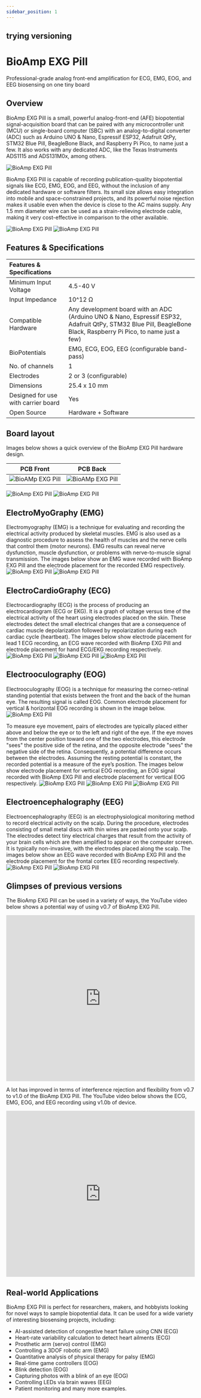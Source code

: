 ```yaml
---
sidebar_position: 1
---
```


## trying versioning

# BioAmp EXG Pill
Professional-grade analog front-end amplification for ECG, EMG, EOG, and EEG biosensing on one tiny board

## Overview
BioAmp EXG Pill is a small, powerful analog-front-end (AFE) biopotential signal-acquisition board that can be paired with any microcontroller unit (MCU) or single-board computer (SBC) with an analog-to-digital converter (ADC) such as Arduino UNO & Nano, Espressif ESP32, Adafruit QtPy, STM32 Blue Pill, BeagleBone Black, and Raspberry Pi Pico, to name just a few. It also works with any dedicated ADC, like the Texas Instruments ADS1115 and ADS131M0x, among others.

![BioAmp EXG Pill](img/BioAmp%20EXG%20Pill/BioAmp_EXG_Pill.jpg)

BioAmp EXG Pill is capable of recording publication-quality biopotential signals like ECG, EMG, EOG, and EEG, without the inclusion of any dedicated hardware or software filters. Its small size allows easy integration into mobile and space-constrained projects, and its powerful noise rejection makes it usable even when the device is close to the AC mains supply. Any 1.5 mm diameter wire can be used as a strain-relieving electrode cable, making it very cost-effective in comparison to the other available.

![BioAmp EXG Pill](img/BioAmp%20EXG%20Pill/Basic-Circuit.jpg)
![BioAmp EXG Pill](img/BioAmp%20EXG%20Pill/EXG_Recording.jpg)

## Features & Specifications

| Features & Specifications ||
| :------- | :-------- |
|Minimum Input Voltage|4.5-40 V|
|Input Impedance|10^12 Ω|
|Compatible Hardware|Any development board with an ADC (Arduino UNO & Nano, Espressif ESP32, Adafruit QtPy, STM32 Blue Pill, BeagleBone Black, Raspberry Pi Pico, to name just a few)|
|BioPotentials|EMG, ECG, EOG, EEG (configurable band-pass)|
|No. of channels|1|
|Electrodes|2 or 3 (configurable)|
|Dimensions|25.4 x 10 mm|
|Designed for use with carrier board|Yes|
|Open Source|Hardware + Software|


## Board layout

Images below shows a quick overview of the BioAmp EXG Pill hardware design.

| PCB Front | PCB Back |
|:-------:|:-------:|
|![BioAMp EXG Pill](img/BioAmp%20EXG%20Pill/PCB_Front.png)|![BioAMp EXG Pill](img/BioAmp%20EXG%20Pill/PCB_Back.png)|
![BioAmp EXG Pill](img/BioAmp%20EXG%20Pill/Front_Specifications.jpg)
![BioAmp EXG Pill](img/BioAmp%20EXG%20Pill/Back_Specifications.jpg)


## ElectroMyoGraphy (EMG)

Electromyography (EMG) is a technique for evaluating and recording the electrical activity produced by skeletal muscles. EMG is also used as a diagnostic procedure to assess the health of muscles and the nerve cells that control them (motor neurons). EMG results can reveal nerve dysfunction, muscle dysfunction, or problems with nerve-to-muscle signal transmission. The images below show an EMG wave recorded with BioAmp EXG Pill and the electrode placement for the recorded EMG respectively.
![BioAmp EXG Pill](img/BioAmp%20EXG%20Pill/EMGEnvelop.jpg)
![BioAmp EXG Pill](img/BioAmp%20EXG%20Pill/EMG.jpg)


## ElectroCardioGraphy (ECG)
Electrocardiography (ECG) is the process of producing an electrocardiogram (ECG or EKG). It is a graph of voltage versus time of the electrical activity of the heart using electrodes placed on the skin. These electrodes detect the small electrical changes that are a consequence of cardiac muscle depolarization followed by repolarization during each cardiac cycle (heartbeat). The images below show electrode placement for lead 1 ECG recording, an ECG wave recorded with BioAmp EXG Pill and electrode placement for hand ECG/EKG recording respectively.
![BioAmp EXG Pill](img/BioAmp%20EXG%20Pill/ECG.jpg)
![BioAmp EXG Pill](img/BioAmp%20EXG%20Pill/bioamp-Exg-Pill-ECG.jpg)
![BioAmp EXG Pill](img/BioAmp%20EXG%20Pill/EKG.jpg)


## Electrooculography (EOG)
Electrooculography (EOG) is a technique for measuring the corneo-retinal standing potential that exists between the front and the back of the human eye. The resulting signal is called EOG. Common electrode placement for vertical & horizontal EOG recording is shown in the image below.
![BioAmp EXG Pill](img/BioAmp%20EXG%20Pill/bioamp-exg-pill-eog-electrode-placement.jpg)

To measure eye movement, pairs of electrodes are typically placed either above and below the eye or to the left and right of the eye. If the eye moves from the center position toward one of the two electrodes, this electrode "sees" the positive side of the retina, and the opposite electrode "sees" the negative side of the retina. Consequently, a potential difference occurs between the electrodes. Assuming the resting potential is constant, the recorded potential is a measure of the eye’s position. The images below show electrode placement for vertical EOG recording, an EOG signal recorded with BioAmp EXG Pill and electrode placement for vertical EOG respectively.
![BioAmp EXG Pill](img/BioAmp%20EXG%20Pill/EOG-Horizontal.jpg)
![BioAmp EXG Pill](img/BioAmp%20EXG%20Pill/bioamp-exg-pill-eog.jpg)
![BioAmp EXG Pill](img/BioAmp%20EXG%20Pill/EOG-Vertical.jpg)

## Electroencephalography (EEG)
Electroencephalography (EEG) is an electrophysiological monitoring method to record electrical activity on the scalp. During the procedure, electrodes consisting of small metal discs with thin wires are pasted onto your scalp. The electrodes detect tiny electrical charges that result from the activity of your brain cells which are then amplified to appear on the computer screen. It is typically non-invasive, with the electrodes placed along the scalp. The images below show an EEG wave recorded with BioAmp EXG Pill and the electrode placement for the frontal cortex EEG recording respectively.
![BioAmp EXG Pill](img/BioAmp%20EXG%20Pill/bioamp-exg-pill-eeg.jpg)
![BioAmp EXG Pill](img/BioAmp%20EXG%20Pill/EEG.jpg)


## Glimpses of previous versions

The BioAmp EXG Pill can be used in a variety of ways, the YouTube video below shows a potential way of using v0.7 of BioAmp EXG Pill.
<iframe width="100%" height="444" src="https://www.youtube.com/embed/-G3z9fvQnuw" title="YouTube video player" frameborder="0" allow="accelerometer; autoplay; clipboard-write; encrypted-media; gyroscope; picture-in-picture; web-share" allowfullscreen></iframe> 

A lot has improved in terms of interference rejection and flexibility from v0.7 to v1.0 of the BioAmp EXG Pill. The YouTube video below shows the ECG, EMG, EOG, and EEG recording using v1.0b of device.
<iframe width="100%" height="444" src="https://www.youtube.com/embed/z9-B9bHWuhg" title="YouTube video player" frameborder="0" allow="accelerometer; autoplay; clipboard-write; encrypted-media; gyroscope; picture-in-picture; web-share" allowfullscreen></iframe>


## Real-world Applications

BioAmp EXG Pill is perfect for researchers, makers, and hobbyists looking for novel ways to sample biopotential data. It can be used for a wide variety of interesting biosensing projects, including:

- AI-assisted detection of congestive heart failure using CNN (ECG)
- Heart-rate variability calculation to detect heart ailments (ECG)
- Prosthetic arm (servo) control (EMG)
- Controlling a 3DOF robotic arm (EMG)
- Quantitative analysis of physical therapy for palsy (EMG)
- Real-time game controllers (EOG)
- Blink detection (EOG)
- Capturing photos with a blink of an eye (EOG)
- Controlling LEDs via brain waves (EEG)
- Patient monitoring
and many more examples.